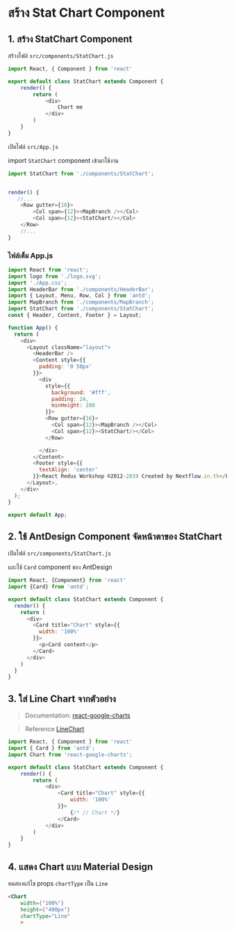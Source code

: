 
# สร้าง Stat Chart Component

## 1. สร้าง StatChart Component

สร้างไฟล์ `src/components/StatChart.js`

```js
import React, { Component } from 'react'

export default class StatChart extends Component {
    render() {
        return (
            <div>
                Chart me
            </div>
        )
    }
}
```

เปิดไฟล์ `src/App.js`

import `StatChart` component เข้ามาใช้งาน

```js
import StatChart from './components/StatChart';


render() {
   //...
    <Row gutter={16}>
        <Col span={12}><MapBranch /></Col>
        <Col span={12}><StatChart/></Col>
    </Row>
    //...
}
```

### ไฟล์เต็ม App.js

```js
import React from 'react';
import logo from './logo.svg';
import './App.css';
import HeaderBar from './components/HeaderBar';
import { Layout, Menu, Row, Col } from 'antd';
import MapBranch from './components/MapBranch';
import StatChart from './components/StatChart';
const { Header, Content, Footer } = Layout;

function App() {
  return (
    <div>
      <Layout className="layout">
        <HeaderBar />
        <Content style={{
          padding: '0 50px'
        }}>
          <div
            style={{
              background: '#fff',
              padding: 24,
              minHeight: 280
            }}>
            <Row gutter={16}>
              <Col span={12}><MapBranch /></Col>
              <Col span={12}><StatChart/></Col>
            </Row>

          </div>
        </Content>
        <Footer style={{
          textAlign: 'center'
        }}>React Redux Workshop ©2012-2019 Created by Nextflow.in.th</Footer>
      </Layout>,
    </div>
  );
}

export default App;

```

## 2. ใช้ AntDesign Component จัดหน้าตาของ StatChart

เปิดไฟล์ `src/components/StatChart.js`

และใช้ `Card` component ของ AntDesign 

```js
import React, {Component} from 'react'
import {Card} from 'antd';

export default class StatChart extends Component {
  render() {
    return (
      <div>
        <Card title="Chart" style={{
          width: '100%'
        }}>
          <p>Card content</p>
        </Card>
      </div>
    )
  }
}
```

## 3. ใส่ Line Chart จากตัวอย่าง

> Documentation: [react-google-charts](https://react-google-charts.com/)

> Reference [LineChart](https://react-google-charts.com/line-chart)

```js
import React, { Component } from 'react'
import { Card } from 'antd';
import Chart from 'react-google-charts';

export default class StatChart extends Component {
    render() {
        return (
            <div>
                <Card title="Chart" style={{
                    width: '100%'
                }}>
                    {/* // Chart */}
                </Card>
            </div>
        )
    }
}
```

## 4. แสดง Chart แบบ Material Design

ทดสองแก้ไข props `chartType` เป็น `Line`

```html
<Chart
    width={'100%'}
    height={'400px'}
    chartType="Line"
    >
```